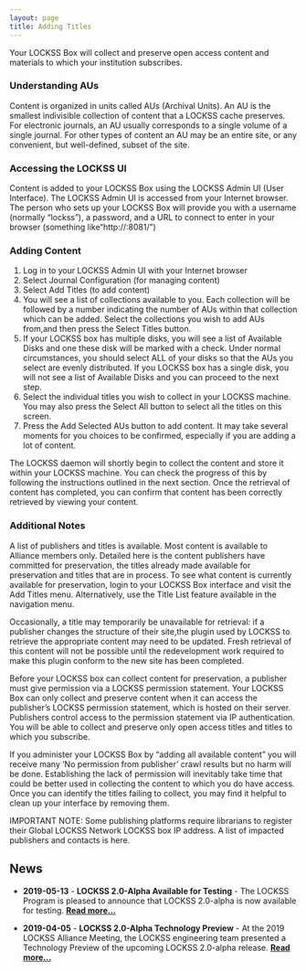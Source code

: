 ```yaml
---
layout: page
title: Adding Titles
---
```


Your LOCKSS Box will collect and preserve open access content and materials to which your institution subscribes.

### Understanding AUs

Content is organized in units called AUs (Archival Units).  An AU is the smallest indivisible collection of content that a LOCKSS cache preserves. For electronic journals, an AU usually corresponds to a single volume of a single journal. For other types of content an AU may be an entire site, or any convenient, but well-defined, subset of the site.

### Accessing the LOCKSS UI

Content is added to your LOCKSS Box using the LOCKSS Admin UI (User Interface).  The LOCKSS Admin UI is accessed from your Internet browser.  The person who sets up your LOCKSS Box will provide you with a username (normally “lockss”), a password, and a URL to connect to enter in your browser (something like“http://<yourLOCKSSbox>:8081/”)

### Adding Content

1. Log in to your LOCKSS Admin UI with your Internet browser
1. Select Journal Configuration (for managing content)
1. Select Add Titles (to add  content)
1. You will see a list of collections available to you. Each collection will be followed by a number indicating the number of AUs within that collection which can be added.  Select the collections you wish to add AUs from,and then press the Select Titles button.
1. If your LOCKSS box has multiple disks, you will see a list of Available Disks and one these disk will be marked with a check. Under normal circumstances, you should select ALL of your disks so that the AUs you select are evenly distributed. If you LOCKSS box has a single disk, you will not see a list of Available Disks and you can proceed to the next step.
1. Select the individual titles you wish to collect in your LOCKSS machine. You may also press the Select All button to select all the titles on this screen.
1. Press the Add Selected AUs button to add content. It may take several moments for you choices to be confirmed, especially if you are adding a lot of content.

The LOCKSS daemon will shortly begin to collect the content and store it within your LOCKSS machine. You can check the progress of this by following the instructions outlined in the next section. Once the retrieval of content has completed, you can confirm that content has been correctly retrieved by viewing your content.

### Additional Notes

A list of publishers and titles is available. Most content is available to Alliance members only. Detailed here is the content publishers have committed for preservation, the titles already made available for preservation and titles that are in process. To see what content is currently available for preservation, login to your LOCKSS Box interface and visit the Add Titles menu. Alternatively, use the Title List feature available in the navigation menu.

Occasionally, a title may temporarily be unavailable for retrieval: if a publisher changes the structure of their site,the plugin used by LOCKSS to retrieve the appropriate content may need to be updated. Fresh retrieval of this content will not be possible until the redevelopment work required to make this plugin conform to the new site has been completed.

Before your LOCKSS box can collect content for preservation, a publisher must give permission via a LOCKSS permission statement. Your LOCKSS Box can only collect and preserve content when it can access the publisher’s LOCKSS permission statement, which is hosted on their server. Publishers control access to the permission statement via IP authentication. You will be able to collect and preserve only open access titles and titles to which you subscribe.

If you administer your LOCKSS Box by “adding all available content” you will receive many ‘No permission from publisher’ crawl results but no harm will be done. Establishing the lack of permission will inevitably take time that could be better used in collecting the content to which you do have access. Once you can identify the titles failing to collect, you may find it helpful to clean up your interface by removing them.

IMPORTANT NOTE: Some publishing platforms require librarians to register their Global LOCKSS Network LOCKSS box IP address. A list of impacted publishers and contacts is here.


## News

*   **2019-05-13** - **LOCKSS 2.0-Alpha Available for Testing** - The LOCKSS Program is pleased to announce that LOCKSS 2.0-alpha is now available for testing. [**Read more...**](releases/2.0-alpha)

*   **2019-04-05** - **LOCKSS 2.0-Alpha Technology Preview** - At the 2019 LOCKSS Alliance Meeting, the LOCKSS engineering team presented a Technology Preview of the upcoming LOCKSS 2.0-alpha release. [**Read more...**](releases/2.0-alpha-preview)

